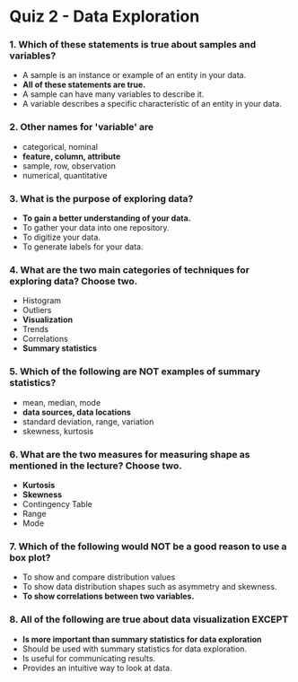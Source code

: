 # Quiz 2 - Data Exploration

### 1. Which of these statements is true about samples and variables?

- A sample is an instance or example of an entity in your data.
- **All of these statements are true.**
- A sample can have many variables to describe it.
- A variable describes a specific characteristic of an entity in your data.

### 2. Other names for 'variable' are

- categorical, nominal
- **feature, column, attribute**
- sample, row, observation
- numerical, quantitative

### 3. What is the purpose of exploring data?

- **To gain a better understanding of your data.**
- To gather your data into one repository.
- To digitize your data.
- To generate labels for your data.

### 4. What are the two main categories of techniques for exploring data? Choose two.

- Histogram
- Outliers
- **Visualization**
- Trends
- Correlations
- **Summary statistics**

### 5. Which of the following are NOT examples of summary statistics?

- mean, median, mode
- **data sources, data locations**
- standard deviation, range, variation
- skewness, kurtosis

### 6. What are the two measures for measuring shape as mentioned in the lecture? Choose two.

- **Kurtosis**
- **Skewness**
- Contingency Table
- Range
- Mode

### 7. Which of the following would NOT be a good reason to use a box plot?

- To show and compare distribution values
- To show data distribution shapes such as asymmetry and skewness.
- **To show correlations between two variables.**

### 8. All of the following are true about data visualization EXCEPT

- **Is more important than summary statistics for data exploration**
- Should be used with summary statistics for data exploration.
- Is useful for communicating results.
- Provides an intuitive way to look at data.